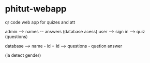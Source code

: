 # phitut-webapp

qr code web app for quizes and att 

admin  -->  names  -- answers (database acess)
user  --> sign in --> quiz (questions)

database --> name - id = id   --> questions - quetion answer

(ia detect gender)
